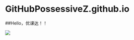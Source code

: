 # GitHubPossessiveZ.github.io
##Hello，优课达！！



![](https://qgt-style.oss-cn-hangzhou.aliyuncs.com/newcoursep4/g1/g1-2-2/tenor.gif)
